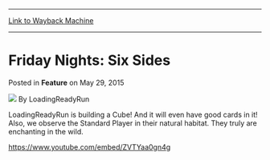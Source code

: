 
---
[Link to Wayback Machine](https://web.archive.org/web/20150531234410/http://magic.wizards.com/en/articles/archive/feature/friday-nights-six-sides-2015-05-29)

[_metadata_:wayback_url]:- "http://magic.wizards.com/en/articles/archive/feature/friday-nights-six-sides-2015-05-29"
[_metadata_:wayback_raw_url]:- "https://web.archive.org/web/20150531234410id_/http://magic.wizards.com/en/articles/archive/feature/friday-nights-six-sides-2015-05-29"
[_metadata_:wayback_capture_timestamp]:- "2015-05-31 23:44:10+00:00"
[_metadata_:generator]:- "Drupal 7 (http://drupal.org)"
[_metadata_:description]:- "LRR builds a Cube. And they observe the Standard Player in their natural habitat."
[_metadata_:publish_date]:- "2015-05-29"
---


Friday Nights: Six Sides
========================



 Posted in **Feature**
 on May 29, 2015 






![](https://media.magic.wizards.com/styles/auth_small/public/images/person/lrrbiopic.png)
By LoadingReadyRun











LoadingReadyRun is building a Cube! And it will even have good cards in it! Also, we observe the Standard Player in their natural habitat. They truly are enchanting in the wild.


<https://www.youtube.com/embed/ZVTYaa0gn4g>







